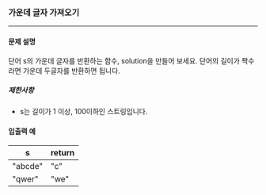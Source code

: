 ### 가운데 글자 가져오기
<hr></hr>

#### 문제 설명  

단어 s의 가운데 글자를 반환하는 함수, solution을 만들어 보세요. 단어의 길이가 짝수라면 가운데 두글자를 반환하면 됩니다.

##### 제한사항
* s는 길이가 1 이상, 100이하인 스트링입니다.

#### 입출력 예
|s|	return|
|-------|----|
|"abcde"|	"c"|
|"qwer"|	"we"|
